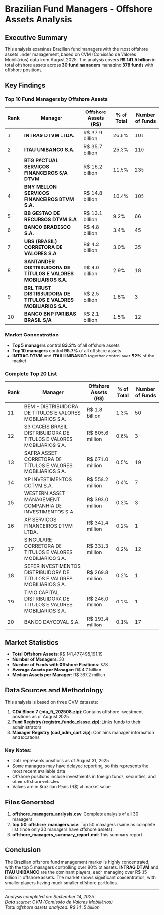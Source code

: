 # Brazilian Fund Managers - Offshore Assets Analysis

## Executive Summary

This analysis examines Brazilian fund managers with the most offshore assets under management, based on CVM (Comissão de Valores Mobiliários) data from August 2025. The analysis covers **R$ 141.5 billion** in total offshore assets across **30 fund managers** managing **878 funds** with offshore positions.

## Key Findings

### Top 10 Fund Managers by Offshore Assets

| Rank | Manager | Offshore Assets (R$) | % of Total | Number of Funds |
|------|---------|---------------------|------------|-----------------|
| 1 | **INTRAG DTVM LTDA.** | R$ 37.9 billion | 26.8% | 101 |
| 2 | **ITAU UNIBANCO S.A.** | R$ 35.7 billion | 25.3% | 110 |
| 3 | **BTG PACTUAL SERVIÇOS FINANCEIROS S/A DTVM** | R$ 16.2 billion | 11.5% | 235 |
| 4 | **BNY MELLON SERVICOS FINANCEIROS DTVM S.A.** | R$ 14.8 billion | 10.4% | 105 |
| 5 | **BB GESTAO DE RECURSOS DTVM S.A** | R$ 13.1 billion | 9.2% | 66 |
| 6 | **BANCO BRADESCO S.A.** | R$ 4.8 billion | 3.4% | 45 |
| 7 | **UBS (BRASIL) CORRETORA DE VALORES S.A** | R$ 4.2 billion | 3.0% | 35 |
| 8 | **SANTANDER DISTRIBUIDORA DE TÍTULOS E VALORES MOBILIÁRIOS S.A.** | R$ 4.0 billion | 2.9% | 18 |
| 9 | **BRL TRUST DISTRIBUIDORA DE TITULOS E VALORES MOBILIARIOS S.A.** | R$ 2.5 billion | 1.8% | 3 |
| 10 | **BANCO BNP PARIBAS BRASIL S/A** | R$ 2.1 billion | 1.5% | 12 |

### Market Concentration

- **Top 5 managers** control **83.2%** of all offshore assets
- **Top 10 managers** control **95.7%** of all offshore assets
- **INTRAG DTVM** and **ITAU UNIBANCO** together control over **52%** of the market

### Complete Top 20 List

| Rank | Manager | Offshore Assets (R$) | % of Total | Number of Funds |
|------|---------|---------------------|------------|-----------------|
| 11 | BEM - DISTRIBUIDORA DE TITULOS E VALORES MOBILIARIOS S.A. | R$ 1.8 billion | 1.3% | 50 |
| 12 | S3 CACEIS BRASIL DISTRIBUIDORA DE TITULOS E VALORES MOBILIARIOS S.A. | R$ 805.6 million | 0.6% | 3 |
| 13 | SAFRA ASSET CORRETORA DE TÍTULOS E VALORES MOBILIARIOS S.A. | R$ 671.0 million | 0.5% | 19 |
| 14 | XP INVESTIMENTOS CCTVM S.A. | R$ 558.2 million | 0.4% | 7 |
| 15 | WESTERN ASSET MANAGEMENT COMPANHIA DE INVESTIMENTOS S.A. | R$ 393.0 million | 0.3% | 3 |
| 16 | XP SERVIÇOS FINANCEIROS DTVM LTDA. | R$ 341.4 million | 0.2% | 1 |
| 17 | SINGULARE CORRETORA DE TITULOS E VALORES MOBILIARIOS S.A. | R$ 331.3 million | 0.2% | 12 |
| 18 | SEFER INVESTIMENTOS DISTRIBUIDORA DE TITULOS E VALORES MOBILIARIOS S.A. | R$ 269.8 million | 0.2% | 1 |
| 19 | TIVIO CAPITAL DISTRIBUIDORA DE TITULOS E VALORES MOBILIARIOS S.A. | R$ 246.0 million | 0.2% | 1 |
| 20 | BANCO DAYCOVAL S.A. | R$ 192.4 million | 0.1% | 17 |

## Market Statistics

- **Total Offshore Assets**: R$ 141,477,495,191.19
- **Number of Managers**: 30
- **Number of Funds with Offshore Positions**: 878
- **Average Assets per Manager**: R$ 4.7 billion
- **Median Assets per Manager**: R$ 367.2 million

## Data Sources and Methodology

This analysis is based on three CVM datasets:

1. **CDA Bloco 7 (cda_fi_202508.zip)**: Contains offshore investment positions as of August 2025
2. **Fund Registry (registro_fundo_classe.zip)**: Links funds to their administrators
3. **Manager Registry (cad_adm_cart.zip)**: Contains manager information and locations

### Key Notes:
- Data represents positions as of August 31, 2025
- Some managers may have delayed reporting, so this represents the most recent available data
- Offshore positions include investments in foreign funds, securities, and other offshore vehicles
- Values are in Brazilian Reais (R$) at market value

## Files Generated

1. **offshore_managers_analysis.csv**: Complete analysis of all 30 managers
2. **top_50_offshore_managers.csv**: Top 50 managers (same as complete list since only 30 managers have offshore assets)
3. **offshore_managers_summary_report.md**: This summary report

## Conclusion

The Brazilian offshore fund management market is highly concentrated, with the top 5 managers controlling over 80% of assets. **INTRAG DTVM** and **ITAU UNIBANCO** are the dominant players, each managing over R$ 35 billion in offshore assets. The market shows significant concentration, with smaller players having much smaller offshore portfolios.

---

*Analysis completed on: September 14, 2025*  
*Data source: CVM (Comissão de Valores Mobiliários)*  
*Total offshore assets analyzed: R$ 141.5 billion*
